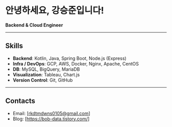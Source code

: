# 안녕하세요, 강승준입니다!

**Backend & Cloud Engineer**

---

## Skills

- **Backend**: Kotlin, Java, Spring Boot, Node.js (Express)
- **Infra / DevOps**: GCP, AWS, Docker, Nginx, Apache, CentOS
- **DB**: MySQL, BigQuery, MariaDB
- **Visualization**: Tableau, Chart.js
- **Version Control**: Git, GitHub

---

## Contacts

- Email: [rkdtmdwns0105@gmail.com]
- Blog: [https://bob-data.tistory.com/]
